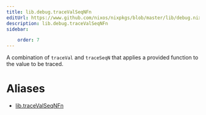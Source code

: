 ```yaml
---
title: lib.debug.traceValSeqNFn
editUrl: https://www.github.com/nixos/nixpkgs/blob/master/lib/debug.nix#L184C5
description: lib.debug.traceValSeqNFn
sidebar:

    order: 7
---
```


A combination of `traceVal` and `traceSeqN` that applies a
provided function to the value to be traced.


# Aliases

- [lib.traceValSeqNFn](reference/lib/lib-traceValSeqNFn)


